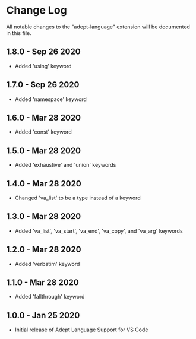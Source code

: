 # Change Log

All notable changes to the "adept-language" extension will be documented in this file.

## 1.8.0 - Sep 26 2020
- Added 'using' keyword

## 1.7.0 - Sep 26 2020
- Added 'namespace' keyword

## 1.6.0 - Mar 28 2020
- Added 'const' keyword

## 1.5.0 - Mar 28 2020
- Added 'exhaustive' and 'union' keywords

## 1.4.0 - Mar 28 2020
- Changed 'va_list' to be a type instead of a keyword

## 1.3.0 - Mar 28 2020
- Added 'va_list', 'va_start', 'va_end', 'va_copy', and 'va_arg' keywords

## 1.2.0 - Mar 28 2020
- Added 'verbatim' keyword

## 1.1.0 - Mar 28 2020
- Added 'fallthrough' keyword

## 1.0.0 - Jan 25 2020
- Initial release of Adept Language Support for VS Code
